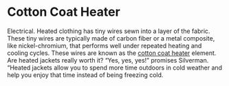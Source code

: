 # Cotton Coat Heater
Electrical. Heated clothing has tiny wires sewn into a layer of the fabric. These tiny wires are typically made of carbon fiber or a metal composite, like nickel-chromium, that performs well under repeated heating and cooling cycles. These wires are known as the [cotton coat heater](https://superamazingstore.com/products/new-heated-jacket-coat-usb-electric-jacket-cotton-coat-heater-thermal-clothing-heating-vest-mens-clothes-winter) element. Are heated jackets really worth it? “Yes, yes, yes!” promises Silverman. “Heated jackets allow you to spend more time outdoors in cold weather and help you enjoy that time instead of being freezing cold. 
